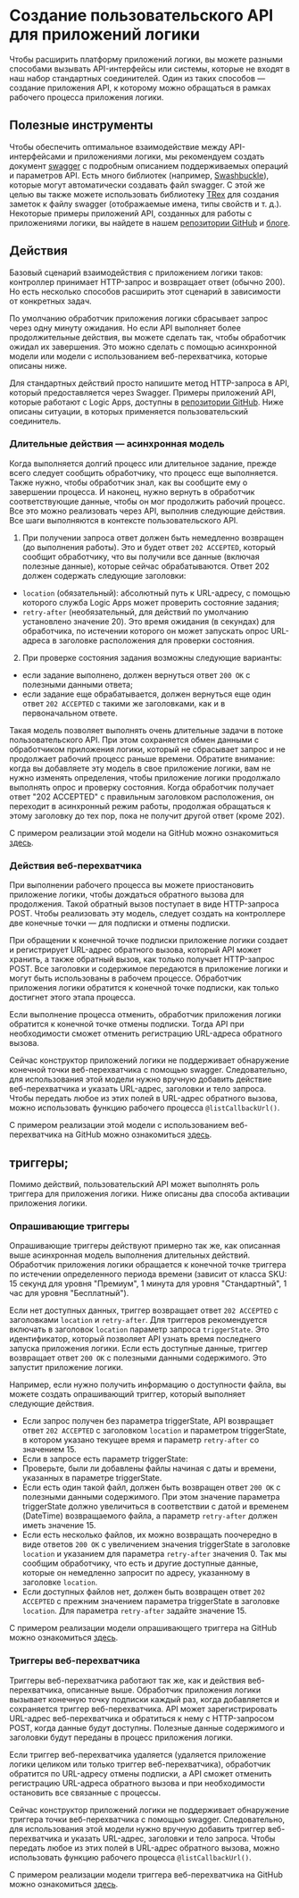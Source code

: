 <properties 
	pageTitle="Создание API для приложений логики" 
	description="Создание пользовательского API для приложений логики" 
	authors="jeffhollan" 
	manager="dwrede" 
	editor="" 
	services="app-service\logic" 
	documentationCenter=""/>

<tags
	ms.service="logic-apps"
	ms.workload="integration"
	ms.tgt_pltfrm="na"
	ms.devlang="na"	
	ms.topic="article"
	ms.date="07/25/2016"
	ms.author="jehollan"/>
    
# Создание пользовательского API для приложений логики

Чтобы расширить платформу приложений логики, вы можете разными способами вызывать API-интерфейсы или системы, которые не входят в наш набор стандартных соединителей. Один из таких способов — создание приложения API, к которому можно обращаться в рамках рабочего процесса приложения логики.

## Полезные инструменты

Чтобы обеспечить оптимальное взаимодействие между API-интерфейсами и приложениями логики, мы рекомендуем создать документ [swagger](http://swagger.io) с подробным описанием поддерживаемых операций и параметров API. Есть много библиотек (например, [Swashbuckle](https://github.com/domaindrivendev/Swashbuckle)), которые могут автоматически создавать файл swagger. С этой же целью вы также можете использовать библиотеку [TRex](https://github.com/nihaue/TRex) для создания заметок к файлу swagger (отображаемые имена, типы свойств и т. д.). Некоторые примеры приложений API, созданных для работы с приложениями логики, вы найдете в нашем [репозитории GitHub](http://github.com/logicappsio) и [блоге](http://aka.ms/logicappsblog).

## Действия

Базовый сценарий взаимодействия с приложением логики таков: контроллер принимает HTTP-запрос и возвращает ответ (обычно 200). Но есть несколько способов расширить этот сценарий в зависимости от конкретных задач.

По умолчанию обработчик приложения логики сбрасывает запрос через одну минуту ожидания. Но если API выполняет более продолжительные действия, вы можете сделать так, чтобы обработчик ожидал их завершения. Это можно сделать с помощью асинхронной модели или модели с использованием веб-перехватчика, которые описаны ниже.

Для стандартных действий просто напишите метод HTTP-запроса в API, который предоставляется через Swagger. Примеры приложений API, которые работают с Logic Apps, доступны в [репозитории GitHub](https://github.com/logicappsio). Ниже описаны ситуации, в которых применяется пользовательский соединитель.

### Длительные действия — асинхронная модель

Когда выполняется долгий процесс или длительное задание, прежде всего следует сообщить обработчику, что процесс еще выполняется. Также нужно, чтобы обработчик знал, как вы сообщите ему о завершении процесса. И наконец, нужно вернуть в обработчик соответствующие данные, чтобы он мог продолжить рабочий процесс. Все это можно реализовать через API, выполнив следующие действия. Все шаги выполняются в контексте пользовательского API.

1. При получении запроса ответ должен быть немедленно возвращен (до выполнения работы). Это и будет ответ `202 ACCEPTED`, который сообщит обработчику, что вы получили все данные (включая полезные данные), которые сейчас обрабатываются. Ответ 202 должен содержать следующие заголовки:
 * `location` (обязательный): абсолютный путь к URL-адресу, с помощью которого служба Logic Apps может проверить состояние задания;
 * `retry-after` (необязательный, для действий по умолчанию установлено значение 20). Это время ожидания (в секундах) для обработчика, по истечении которого он может запускать опрос URL-адреса в заголовке расположения для проверки состояния.

2. При проверке состояния задания возможны следующие варианты:
 * если задание выполнено, должен вернуться ответ `200 OK` с полезными данными ответа;
 * если задание еще обрабатывается, должен вернуться еще один ответ `202 ACCEPTED` с такими же заголовками, как и в первоначальном ответе.

Такая модель позволяет выполнять очень длительные задачи в потоке пользовательского API. При этом сохраняется обмен данными с обработчиком приложения логики, который не сбрасывает запрос и не продолжает рабочий процесс раньше времени. Обратите внимание: когда вы добавляете эту модель в свое приложение логики, вам не нужно изменять определения, чтобы приложение логики продолжало выполнять опрос и проверку состояния. Когда обработчик получает ответ "202 ACCEPTED" с правильным заголовком расположения, он переходит в асинхронный режим работы, продолжая обращаться к этому заголовку до тех пор, пока не получит другой ответ (кроме 202).

С примером реализации этой модели на GitHub можно ознакомиться [здесь](https://github.com/jeffhollan/LogicAppsAsyncResponseSample).

### Действия веб-перехватчика

При выполнении рабочего процесса вы можете приостановить приложение логики, чтобы дождаться обратного вызова для продолжения. Такой обратный вызов поступает в виде HTTP-запроса POST. Чтобы реализовать эту модель, следует создать на контроллере две конечные точки — для подписки и отмены подписки.

При обращении к конечной точке подписки приложение логики создает и регистрирует URL-адрес обратного вызова, который API может хранить, а также обратный вызов, как только получает HTTP-запрос POST. Все заголовки и содержимое передаются в приложение логики и могут быть использованы в рабочем процессе. Обработчик приложения логики обратится к конечной точке подписки, как только достигнет этого этапа процесса.

Если выполнение процесса отменить, обработчик приложения логики обратится к конечной точке отмены подписки. Тогда API при необходимости сможет отменить регистрацию URL-адреса обратного вызова.

Сейчас конструктор приложений логики не поддерживает обнаружение конечной точки веб-перехватчика с помощью swagger. Следовательно, для использования этой модели нужно вручную добавить действие веб-перехватчика и указать URL-адрес, заголовки и тело запроса. Чтобы передать любое из этих полей в URL-адрес обратного вызова, можно использовать функцию рабочего процесса `@listCallbackUrl()`.

С примером реализации этой модели с использованием веб-перехватчика на GitHub можно ознакомиться [здесь](https://github.com/jeffhollan/LogicAppTriggersExample/blob/master/LogicAppTriggers/Controllers/WebhookTriggerController.cs).

## триггеры;

Помимо действий, пользовательский API может выполнять роль триггера для приложения логики. Ниже описаны два способа активации приложения логики.

### Опрашивающие триггеры

Опрашивающие триггеры действуют примерно так же, как описанная выше асинхронная модель выполнения длительных действий. Обработчик приложения логики обращается к конечной точке триггера по истечении определенного периода времени (зависит от класса SKU: 15 секунд для уровня "Премиум", 1 минута для уровня "Стандартный", 1 час для уровня "Бесплатный").

Если нет доступных данных, триггер возвращает ответ `202 ACCEPTED` с заголовками `location` и `retry-after`. Для триггеров рекомендуется включать в заголовок `location` параметр запроса `triggerState`. Это идентификатор, который позволяет API узнать время последнего запуска приложения логики. Если есть доступные данные, триггер возвращает ответ `200 OK` с полезными данными содержимого. Это запустит приложение логики.

Например, если нужно получить информацию о доступности файла, вы можете создать опрашивающий триггер, который выполняет следующие действия.

* Если запрос получен без параметра triggerState, API возвращает ответ `202 ACCEPTED` с заголовком `location` и параметром triggerState, в котором указано текущее время и параметр `retry-after` со значением 15.
* Если в запросе есть параметр triggerState:
 * Проверьте, были ли добавлены файлы начиная с даты и времени, указанных в параметре triggerState.
  * Если есть один такой файл, должен быть возвращен ответ `200 OK` с полезными данными содержимого. При этом значение параметра triggerState должно увеличиться в соответствии с датой и временем (DateTime) возвращаемого файла, а параметр `retry-after` должен иметь значение 15.
  * Если есть несколько файлов, их можно возвращать поочередно в виде ответов `200 OK` с увеличением значения triggerState в заголовке `location` и указанием для параметра `retry-after` значения 0. Так мы сообщим обработчику, что есть и другие доступные данные, которые он немедленно запросит по адресу, указанному в заголовке `location`.
  * Если доступных файлов нет, должен быть возвращен ответ `202 ACCEPTED` с прежним значением параметра triggerState в заголовке `location`. Для параметра `retry-after` задайте значение 15.

С примером реализации модели опрашивающего триггера на GitHub можно ознакомиться [здесь](https://github.com/jeffhollan/LogicAppTriggersExample/tree/master/LogicAppTriggers).

### Триггеры веб-перехватчика

Триггеры веб-перехватчика работают так же, как и действия веб-перехватчика, описанные выше. Обработчик приложения логики вызывает конечную точку подписки каждый раз, когда добавляется и сохраняется триггер веб-перехватчика. API может зарегистрировать URL-адрес веб-перехватчика и обратиться к нему с HTTP-запросом POST, когда данные будут доступны. Полезные данные содержимого и заголовки будут переданы в процесс приложения логики.

Если триггер веб-перехватчика удаляется (удаляется приложение логики целиком или только триггер веб-перехватчика), обработчик обратится по URL-адресу отмены подписки, а API сможет отменить регистрацию URL-адреса обратного вызова и при необходимости остановить все связанные с процессы.

Сейчас конструктор приложений логики не поддерживает обнаружение триггера точки веб-перехватчика с помощью swagger. Следовательно, для использования этой модели нужно вручную добавить триггер веб-перехватчика и указать URL-адрес, заголовки и тело запроса. Чтобы передать любое из этих полей в URL-адрес обратного вызова, можно использовать функцию рабочего процесса `@listCallbackUrl()`.

С примером реализации модели триггера веб-перехватчика на GitHub можно ознакомиться [здесь](https://github.com/jeffhollan/LogicAppTriggersExample/tree/master/LogicAppTriggers).

<!---HONumber=AcomDC_0727_2016-->